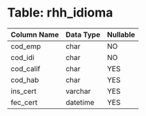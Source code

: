 # Table: rhh_idioma

| Column Name | Data Type | Nullable |
|-------------|-----------|----------|
| cod_emp | char | NO |
| cod_idi | char | NO |
| cod_calif | char | YES |
| cod_hab | char | YES |
| ins_cert | varchar | YES |
| fec_cert | datetime | YES |
